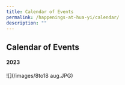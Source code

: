 ```yaml
---
title: Calendar of Events
permalink: /happenings-at-hua-yi/calendar/
description: ""
---
```

## Calendar of Events

#### 2023

![](/images/8to18 aug.JPG)<br>